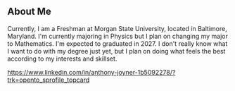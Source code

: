 ## About Me
Currently, I am a Freshman at Morgan State University, located in Baltimore, Maryland. I'm currently majoring in Physics but I plan on changing my major to Mathematics. I'm expected to graduated in 2027. I don't really know what I want to do with my degree just yet, but I plan on doing what feels the best according to my interests and skillset. 

https://www.linkedin.com/in/anthony-joyner-1b5092278/?trk=opento_sprofile_topcard
